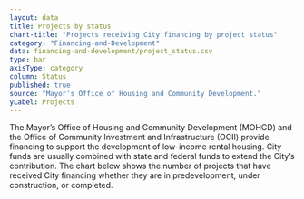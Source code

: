 ```yaml
---
layout: data
title: Projects by status
chart-title: "Projects receiving City financing by project status"
category: "Financing-and-Development"
data: financing-and-development/project_status.csv
type: bar
axisType: category
column: Status
published: true
source: "Mayor's Office of Housing and Community Development."
yLabel: Projects
---
```

The Mayor’s Office of Housing and Community Development (MOHCD) and the Office of Community Investment and Infrastructure (OCII) provide financing to support the development of low-income rental housing. City funds are usually combined with state and federal funds to extend the City’s contribution. The chart below shows the number of projects that have received City financing whether they are in predevelopment, under construction, or completed.